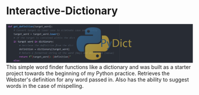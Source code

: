 # Interactive-Dictionary  
![alt text](img/dict_repo_header_short.png)
This simple word finder functions like a dictionary and was built as a starter project towards the beginning of my Python practice.
Retrieves the Webster's definition for any word passed in. Also has the ability to suggest words in the case of mispelling.
